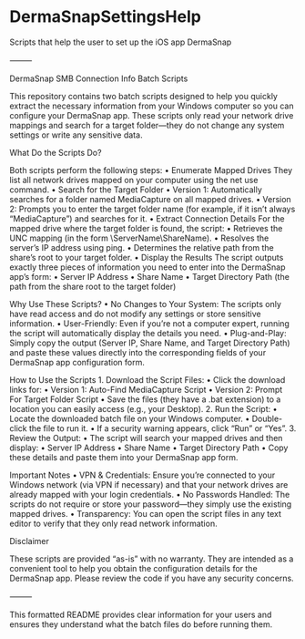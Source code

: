 # DermaSnapSettingsHelp
Scripts that help the user to set up the iOS app DermaSnap

⸻

DermaSnap SMB Connection Info Batch Scripts

This repository contains two batch scripts designed to help you quickly extract the necessary information from your Windows computer so you can configure your DermaSnap app. These scripts only read your network drive mappings and search for a target folder—they do not change any system settings or write any sensitive data.

What Do the Scripts Do?

Both scripts perform the following steps:
	•	Enumerate Mapped Drives
They list all network drives mapped on your computer using the net use command.
	•	Search for the Target Folder
	•	Version 1: Automatically searches for a folder named MediaCapture on all mapped drives.
	•	Version 2: Prompts you to enter the target folder name (for example, if it isn’t always “MediaCapture”) and searches for it.
	•	Extract Connection Details
For the mapped drive where the target folder is found, the script:
	•	Retrieves the UNC mapping (in the form \\ServerName\ShareName).
	•	Resolves the server’s IP address using ping.
	•	Determines the relative path from the share’s root to your target folder.
	•	Display the Results
The script outputs exactly three pieces of information you need to enter into the DermaSnap app’s form:
	•	Server IP Address
	•	Share Name
	•	Target Directory Path (the path from the share root to the target folder)

Why Use These Scripts?
	•	No Changes to Your System:
The scripts only have read access and do not modify any settings or store sensitive information.
	•	User-Friendly:
Even if you’re not a computer expert, running the script will automatically display the details you need.
	•	Plug-and-Play:
Simply copy the output (Server IP, Share Name, and Target Directory Path) and paste these values directly into the corresponding fields of your DermaSnap app configuration form.

How to Use the Scripts
	1.	Download the Script Files:
	•	Click the download links for:
	•	Version 1: Auto-Find MediaCapture Script
	•	Version 2: Prompt For Target Folder Script
	•	Save the files (they have a .bat extension) to a location you can easily access (e.g., your Desktop).
	2.	Run the Script:
	•	Locate the downloaded batch file on your Windows computer.
	•	Double-click the file to run it.
	•	If a security warning appears, click “Run” or “Yes”.
	3.	Review the Output:
	•	The script will search your mapped drives and then display:
	•	Server IP Address
	•	Share Name
	•	Target Directory Path
	•	Copy these details and paste them into your DermaSnap app form.

Important Notes
	•	VPN & Credentials:
Ensure you’re connected to your Windows network (via VPN if necessary) and that your network drives are already mapped with your login credentials.
	•	No Passwords Handled:
The scripts do not require or store your password—they simply use the existing mapped drives.
	•	Transparency:
You can open the script files in any text editor to verify that they only read network information.

Disclaimer

These scripts are provided “as-is” with no warranty. They are intended as a convenient tool to help you obtain the configuration details for the DermaSnap app. Please review the code if you have any security concerns.

⸻

This formatted README provides clear information for your users and ensures they understand what the batch files do before running them.
